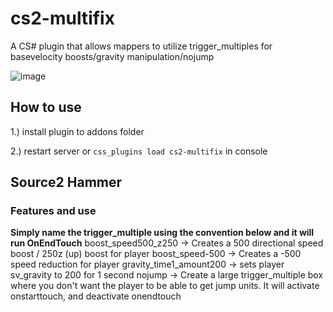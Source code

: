 # cs2-multifix
A CS# plugin that allows mappers to utilize trigger_multiples for basevelocity boosts/gravity manipulation/nojump

![image](https://github.com/user-attachments/assets/417f927b-9226-469f-ae95-e986e9b10deb)

## How to use
1.) install plugin to addons folder

2.) restart server or `css_plugins load cs2-multifix` in console

## Source2 Hammer
### Features and use
**Simply name the trigger_multiple using the convention below and it will run OnEndTouch**
boost_speed500_z250 -> Creates a 500 directional speed boost / 250z (up) boost for player
boost_speed-500 -> Creates a -500 speed reduction for player
gravity_time1_amount200 -> sets player sv_gravity to 200 for 1 second
nojump -> Create a large trigger_multiple box where you don't want the player to be able to get jump units. It will activate onstarttouch, and deactivate onendtouch
